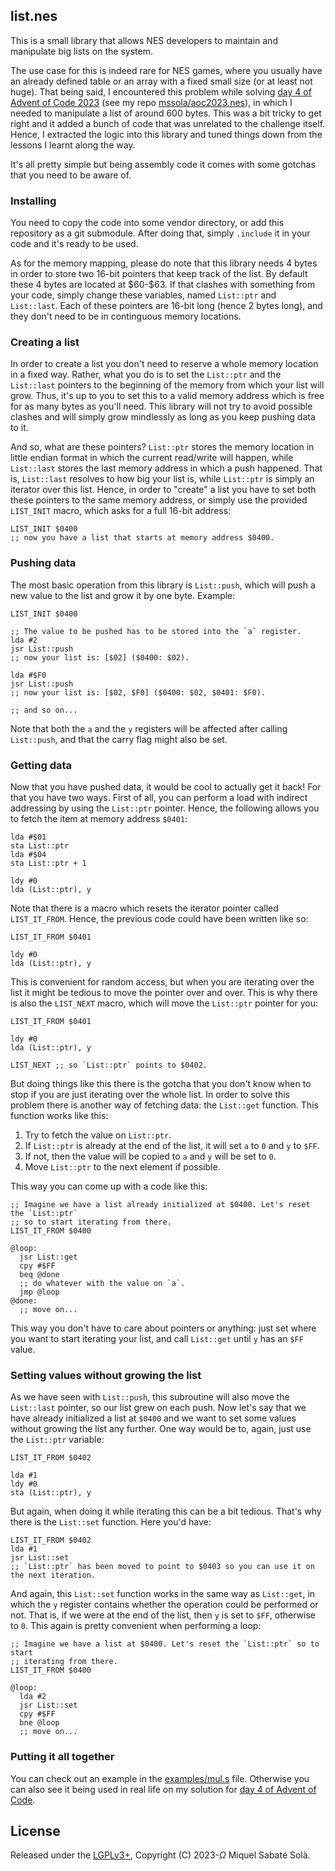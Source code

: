## list.nes

This is a small library that allows NES developers to maintain and
manipulate big lists on the system.

The use case for this is indeed rare for NES games, where you usually have an
already defined table or an array with a fixed small size (or at least not
huge). That being said, I encountered this problem while solving [day 4 of
Advent of Code 2023](https://adventofcode.com/2023/day/4) (see my repo
[mssola/aoc2023.nes](https://github.com/mssola/aoc2023.nes)), in which I needed
to manipulate a list of around 600 bytes. This was a bit tricky to get right and
it added a bunch of code that was unrelated to the challenge itself. Hence, I
extracted the logic into this library and tuned things down from the lessons I
learnt along the way.

It's all pretty simple but being assembly code it comes with some gotchas that
you need to be aware of.

### Installing

You need to copy the code into some vendor directory, or add this repository as
a git submodule. After doing that, simply `.include` it in your code and it's
ready to be used.

As for the memory mapping, please do note that this library needs 4 bytes in
order to store two 16-bit pointers that keep track of the list. By default these
4 bytes are located at \$60-\$63. If that clashes with something from your code,
simply change these variables, named `List::ptr` and `List::last`. Each of these
pointers are 16-bit long (hence 2 bytes long), and they don't need to be in
continguous memory locations.

### Creating a list

In order to create a list you don't need to reserve a whole memory location in a
fixed way. Rather, what you do is to set the `List::ptr` and the `List::last`
pointers to the beginning of the memory from which your list will grow. Thus,
it's up to you to set this to a valid memory address which is free for as many
bytes as you'll need. This library will not try to avoid possible clashes and
will simply grow mindlessly as long as you keep pushing data to it.

And so, what are these pointers? `List::ptr` stores the memory location in
little endian format in which the current read/write will happen, while
`List::last` stores the last memory address in which a push happened. That is,
`List::last` resolves to how big your list is, while `List::ptr` is simply an
iterator over this list. Hence, in order to "create" a list you have to set both
these pointers to the same memory address, or simply use the provided
`LIST_INIT` macro, which asks for a full 16-bit address:

``` assembly
LIST_INIT $0400
;; now you have a list that starts at memory address $0400.
```

### Pushing data

The most basic operation from this library is `List::push`, which will push a
new value to the list and grow it by one byte. Example:

``` assembly
LIST_INIT $0400

;; The value to be pushed has to be stored into the `a` register.
lda #2
jsr List::push
;; now your list is: [$02] ($0400: $02).

lda #$F0
jsr List::push
;; now your list is: [$02, $F0] ($0400: $02, $0401: $F0).

;; and so on...
```

Note that both the `a` and the `y` registers will be affected after calling
`List::push`, and that the carry flag might also be set.

### Getting data

Now that you have pushed data, it would be cool to actually get it back! For
that you have two ways. First of all, you can perform a load with indirect
addressing by using the `List::ptr` pointer. Hence, the following allows you to
fetch the item at memory address `$0401`:

``` assembly
lda #$01
sta List::ptr
lda #$04
sta List::ptr + 1

ldy #0
lda (List::ptr), y
```

Note that there is a macro which resets the iterator pointer called
`LIST_IT_FROM`. Hence, the previous code could have been written like so:

``` assembly
LIST_IT_FROM $0401

ldy #0
lda (List::ptr), y
```

This is convenient for random access, but when you are iterating over the list
it might be tedious to move the pointer over and over. This is why there is also
the `LIST_NEXT` macro, which will move the `List::ptr` pointer for you:

``` assembly
LIST_IT_FROM $0401

ldy #0
lda (List::ptr), y

LIST_NEXT ;; so `List::ptr` points to $0402.
```

But doing things like this there is the gotcha that you don't know when to stop
if you are just iterating over the whole list. In order to solve this problem
there is another way of fetching data: the `List::get` function. This function
works like this:

1. Try to fetch the value on `List::ptr`.
2. If `List::ptr` is already at the end of the list, it will set `a` to `0` and
   `y` to `$FF`.
3. If not, then the value will be copied to `a` and `y` will be set to `0`.
4. Move `List::ptr` to the next element if possible.

This way you can come up with a code like this:

``` assembly
;; Imagine we have a list already initialized at $0400. Let's reset the `List::ptr`
;; so to start iterating from there.
LIST_IT_FROM $0400

@loop:
  jsr List::get
  cpy #$FF
  beq @done
  ;; do whatever with the value on `a`.
  jmp @loop
@done:
  ;; move on...
```

This way you don't have to care about pointers or anything: just set where you
want to start iterating your list, and call `List::get` until `y` has an `$FF`
value.

### Setting values without growing the list

As we have seen with `List::push`, this subroutine will also move the
`List::last` pointer, so our list grew on each push. Now let's say that we have
already initialized a list at `$0400` and we want to set some values without
growing the list any further. One way would be to, again, just use the
`List::ptr` variable:

``` assembly
LIST_IT_FROM $0402

lda #1
ldy #0
sta (List::ptr), y
```

But again, when doing it while iterating this can be a bit tedious. That's why
there is the `List::set` function. Here you'd have:

``` assembly
LIST_IT_FROM $0402
lda #1
jsr List::set
;; `List::ptr` has been moved to point to $0403 so you can use it on the next iteration.
```

And again, this `List::set` function works in the same way as `List::get`, in
which the `y` register contains whether the operation could be performed or not.
That is, if we were at the end of the list, then `y` is set to `$FF`, otherwise
to `0`. This again is pretty convenient when performing a loop:

``` assembly
;; Imagine we have a list at $0400. Let's reset the `List::ptr` so to start
;; iterating from there.
LIST_IT_FROM $0400

@loop:
  lda #2
  jsr List::set
  cpy #$FF
  bne @loop
  ;; move on...
```

### Putting it all together

You can check out an example in the [examples/mul.s](./examples/mul.s) file.
Otherwise you can also see it being used in real life on my solution for [day 4
of Advent of Code](https://github.com/mssola/aoc2023.nes/blob/main/src/4.s).

## License

Released under the [LGPLv3+](http://www.gnu.org/licenses/lgpl-3.0.txt),
Copyright (C) 2023-<i>Ω</i> Miquel Sabaté Solà.
